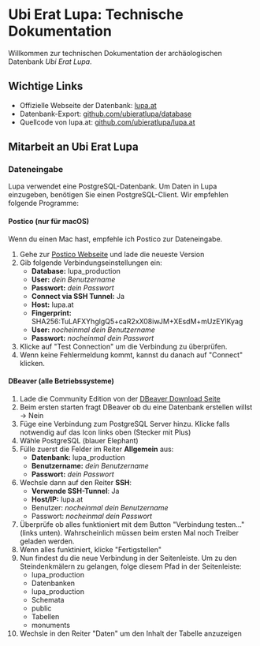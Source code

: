 # Ubi Erat Lupa: Technische Dokumentation

Willkommen zur technischen Dokumentation der archäologischen Datenbank *Ubi Erat Lupa*.

## Wichtige Links

- Offizielle Webseite der Datenbank: [lupa.at](http://lupa.at/)
- Datenbank-Export: [github.com/ubieratlupa/database](https://github.com/ubieratlupa/database)
- Quellcode von lupa.at: [github.com/ubieratlupa/lupa.at](https://github.com/ubieratlupa/lupa.at)

## Mitarbeit an Ubi Erat Lupa

### Dateneingabe

Lupa verwendet eine PostgreSQL-Datenbank. Um Daten in Lupa einzugeben, benötigen Sie einen PostgreSQL-Client.
Wir empfehlen folgende Programme:

#### Postico (nur für macOS)

Wenn du einen Mac hast, empfehle ich Postico zur Dateneingabe. 

1. Gehe zur [Postico Webseite](https://eggerapps.at/postico/) und lade die neueste Version
2. Gib folgende Verbindungseinstellungen ein:
   - **Database:** lupa_production
   - **User:** *dein Benutzername*
   - **Passwort:** *dein Passwort*
   - **Connect via SSH Tunnel:** Ja
   - **Host:** lupa.at
   - **Fingerprint:** SHA256:TuLAFXYhglgQ5+caR2xX08iwJM+XEsdM+mUzEYlKyag
   - **User:** *nocheinmal dein Benutzername*
   - **Passwort:** *nocheinmal dein Passwort*
3. Klicke auf "Test Connection" um die Verbindung zu überprüfen.
4. Wenn keine Fehlermeldung kommt, kannst du danach auf "Connect" klicken.


#### DBeaver (alle Betriebssysteme)

1. Lade die Community Edition von der [DBeaver Download Seite](https://dbeaver.io/download/)
2. Beim ersten starten fragt DBeaver ob du eine Datenbank erstellen willst -> Nein
3. Füge eine Verbindung zum PostgreSQL Server hinzu. Klicke falls notwendig auf das Icon links oben (Stecker mit Plus)
4. Wähle PostgreSQL (blauer Elephant)
5. Fülle zuerst die Felder im Reiter **Allgemein** aus:
   - **Datenbank:** lupa_production
   - **Benutzername:** *dein Benutzername*
   - **Passwort:** *dein Passwort*
6. Wechsle dann auf den Reiter **SSH**:
   - **Verwende SSH-Tunnel**: Ja
   - **Host/IP:** lupa.at
   - Benutzer: *nocheinmal dein Benutzername*
   - Passwort: *nocheinmal dein Passwort*
7. Überprüfe ob alles funktioniert mit dem Button "Verbindung testen…" (links unten). Wahrscheinlich müssen beim ersten Mal noch Treiber geladen werden.
8. Wenn alles funktiniert, klicke "Fertigstellen"
9. Nun findest du die neue Verbindung in der Seitenleiste. Um zu den Steindenkmälern zu gelangen, folge diesem Pfad in der Seitenleiste:
   - lupa_production
   - Datenbanken
   - lupa_production
   - Schemata
   - public
   - Tabellen
   - monuments
10. Wechsle in den Reiter "Daten" um den Inhalt der Tabelle anzuzeigen
